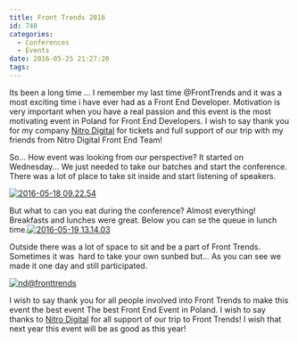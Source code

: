 ```yaml
---
title: Front Trends 2016
id: 748
categories:
  - Conferences
  - Events
date: 2016-05-25 21:27:20
tags:
---
```


Its been a long time ... I remember my last time @FrontTrends and it was a most exciting time i have ever had as a Front End Developer. Motivation is very important when you have a real passion and this event is the most motivating event in Poland for Front End Developers. I wish to say thank you for my company [Nitro Digital](http://nitro-digital.com/) for tickets and full support of our trip with my friends from Nitro Digital Front End Team!

So... How event was looking from our perspective? It started on Wednesday... We just needed to take our batches and start the conference. There was a lot of place to take sit inside and start listening of speakers.

[![2016-05-18 09.22.54](http://fedojo.com/wp-content/uploads/2016/05/2016-05-18-09.22.54.jpg)](http://fedojo.com/wp-content/uploads/2016/05/2016-05-18-09.22.54.jpg)

But what to can you eat during the conference? Almost everything! Breakfasts and lunches were great. Below you can se the queue in lunch time.[![2016-05-19 13.14.03](http://fedojo.com/wp-content/uploads/2016/05/2016-05-19-13.14.03.jpg)](http://fedojo.com/wp-content/uploads/2016/05/2016-05-19-13.14.03.jpg)

Outside there was a lot of space to sit and be a part of Front Trends. Sometimes it was  hard to take your own sunbed but... As you can see we made it one day and still participated.

[![nd@fronttrends](http://fedojo.com/wp-content/uploads/2016/05/nd@fronttrends.jpg)](http://fedojo.com/wp-content/uploads/2016/05/nd@fronttrends.jpg)

I wish to say thank you for all people involved into Front Trends to make this event the best event The best Front End Event in Poland. I wish to say thanks to [Nitro Digital](http://nitro-digital.com/) for all support of our trip to Front Trends! I wish that next year this event will be as good as this year!